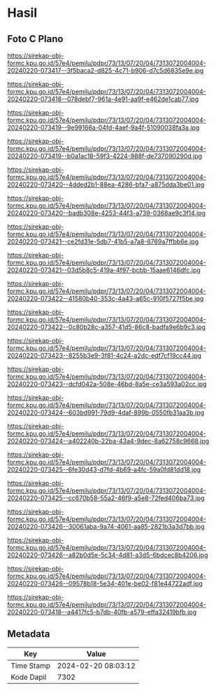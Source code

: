 # Hasil

## Foto C Plano

https://sirekap-obj-formc.kpu.go.id/57e4/pemilu/pdpr/73/13/07/20/04/7313072004004-20240220-073417--3f5baca2-d825-4c71-b906-d7c5d6835e9e.jpg

https://sirekap-obj-formc.kpu.go.id/57e4/pemilu/pdpr/73/13/07/20/04/7313072004004-20240220-073418--078debf7-961a-4e91-aa9f-e462de1cab77.jpg

https://sirekap-obj-formc.kpu.go.id/57e4/pemilu/pdpr/73/13/07/20/04/7313072004004-20240220-073419--9e99166a-04fd-4aef-9a4f-51090038fa3a.jpg

https://sirekap-obj-formc.kpu.go.id/57e4/pemilu/pdpr/73/13/07/20/04/7313072004004-20240220-073419--b0a1ac18-59f3-4224-988f-de737090290d.jpg

https://sirekap-obj-formc.kpu.go.id/57e4/pemilu/pdpr/73/13/07/20/04/7313072004004-20240220-073420--4dded2b1-88ea-4286-bfa7-a875dda3be01.jpg

https://sirekap-obj-formc.kpu.go.id/57e4/pemilu/pdpr/73/13/07/20/04/7313072004004-20240220-073420--badb308e-4253-44f3-a739-0368ae9c3f14.jpg

https://sirekap-obj-formc.kpu.go.id/57e4/pemilu/pdpr/73/13/07/20/04/7313072004004-20240220-073421--ce2fd31e-5db7-41b5-a7a8-6769a7ffbb6e.jpg

https://sirekap-obj-formc.kpu.go.id/57e4/pemilu/pdpr/73/13/07/20/04/7313072004004-20240220-073421--03d5b8c5-419a-4f97-bcbb-15aae6146dfc.jpg

https://sirekap-obj-formc.kpu.go.id/57e4/pemilu/pdpr/73/13/07/20/04/7313072004004-20240220-073422--41580b40-353c-4a43-a65c-910f5727f5be.jpg

https://sirekap-obj-formc.kpu.go.id/57e4/pemilu/pdpr/73/13/07/20/04/7313072004004-20240220-073422--0c80b28c-a357-41d5-86c8-badfa9e6b9c3.jpg

https://sirekap-obj-formc.kpu.go.id/57e4/pemilu/pdpr/73/13/07/20/04/7313072004004-20240220-073423--8255b3e9-3f81-4c24-a2dc-edf7cf19cc44.jpg

https://sirekap-obj-formc.kpu.go.id/57e4/pemilu/pdpr/73/13/07/20/04/7313072004004-20240220-073423--dcfd042a-508e-46bd-8a5e-ce3a593a02cc.jpg

https://sirekap-obj-formc.kpu.go.id/57e4/pemilu/pdpr/73/13/07/20/04/7313072004004-20240220-073424--603bd991-79d9-4daf-899b-0550fb31aa3b.jpg

https://sirekap-obj-formc.kpu.go.id/57e4/pemilu/pdpr/73/13/07/20/04/7313072004004-20240220-073424--a402240b-22ba-43a4-9dec-8a62758c9668.jpg

https://sirekap-obj-formc.kpu.go.id/57e4/pemilu/pdpr/73/13/07/20/04/7313072004004-20240220-073425--6fe30d43-d7fd-4b69-a4fc-59a0fd81dd18.jpg

https://sirekap-obj-formc.kpu.go.id/57e4/pemilu/pdpr/73/13/07/20/04/7313072004004-20240220-073425--cc670b58-55a2-46f9-a5e8-72fed406ba73.jpg

https://sirekap-obj-formc.kpu.go.id/57e4/pemilu/pdpr/73/13/07/20/04/7313072004004-20240220-073426--30061aba-9a74-4061-aa85-2821b3a3d7bb.jpg

https://sirekap-obj-formc.kpu.go.id/57e4/pemilu/pdpr/73/13/07/20/04/7313072004004-20240220-073426--a82b0d5e-5c34-4d81-a3d5-6bdcec8b4206.jpg

https://sirekap-obj-formc.kpu.go.id/57e4/pemilu/pdpr/73/13/07/20/04/7313072004004-20240220-073426--09578b18-5e34-401e-be02-f81e44722adf.jpg

https://sirekap-obj-formc.kpu.go.id/57e4/pemilu/pdpr/73/13/07/20/04/7313072004004-20240220-073418--a4417fc5-b7db-40fb-a579-effa32419bfb.jpg


## Metadata

| Key        | Value               |
| ---------- | ------------------- |
| Time Stamp | 2024-02-20 08:03:12 |
| Kode Dapil | 7302                |



